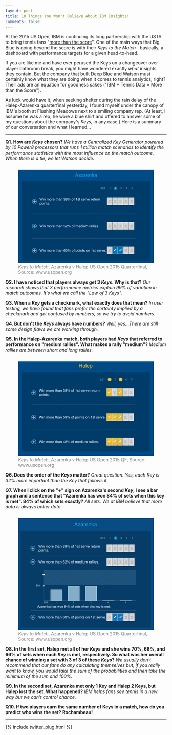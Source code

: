 ```yaml
---
layout: post
title: 10 Things You Won't Believe About IBM Insights!
comments: false
---
```


At the 2015 US Open, IBM is continuing its long partnership with the USTA to bring tennis fans "[more than the score](http://www.usopen.org/en_US/ibmsports/index.html)". One of the main ways that Big Blue is going beyond the score is with their _Keys to the Match_--basically, a dashboard with performance targets for a given head-to-head. 

If you are like me and have ever perused the Keys on a changeover over player bathroom break, you might have wondered exactly _what_ insights they contain. But the company that built Deep Blue and Watson must certainly know what they are doing when it comes to tennis analytics, right? Their ads are an equation for goodness sakes ("IBM + Tennis Data = More than the Score").

As luck would have it, when seeking shelter during the rain delay of the Halep-Azarenka quarterfinal yesterday, I found myself under the canopy of IBM's booth at Flushing Meadows next to a smiling company rep. (At least, I assume he was a rep; he wore a blue shirt and offered to answer some of my questions about the company's _Keys_, in any case.) Here is a summary of our conversation and what I learned...

---

**Q1. How are _Keys_ chosen?** _We have a Centralized Key Generator powered by 10 Power8 processors that runs 1 million match scenarios to identify the performance statistics with the most influence on the match outcome. When there is a tie, we let Watson decide._


<figure style="float:right;">
  <img src="/assets/Azarenka_Keys.png"/>
  <figcaption style="color: grey; font-size: 14px;"><i>Keys to Match</i>, Azarenka v Halep US Open 2015 Quarterfinal, Source: www.usopen.org</figcaption>
</figure>

<br>

**Q2. I have noticed that players always get 3 _Keys_. Why is that?** _Our research shows that 3 performance metrics explain 99% of variation in match outcomes. It's what we call the "Law of 3 Keys"._

**Q3. When a _Key_ gets a checkmark, what exactly does that mean?** _In user testing, we have found that fans prefer the certainty implied by a checkmark and get confused by numbers, so we try to avoid numbers._

**Q4. But don't the _Keys_ always have numbers?** _Well, yes...There are still some design flaws we are working through._

**Q5. In the Halep-Azarenka match, both players had _Keys_ that referred to performance on "medium rallies". What makes a rally "medium"?** _Medium rallies are between short and long rallies._

<figure style="float:right;">
  <img src="/assets/Halep_Keys.png"/>
  <figcaption style="color: grey; font-size: 14px;"><i>Keys to Match</i>, Azarenka v Halep US Open 2015 QF, Source: www.usopen.org</figcaption>
</figure>



**Q6. Does the order of the _Keys_ matter?** _Great question. Yes, each Key is 32% more important than the Key that follows it._

**Q7. When I click on the "+" sign on Azarenka's second _Key_, I see a bar graph and a sentence that "Azarenka has won 84% of sets when this key is met". 84% of which sets exactly?** _All sets. We at IBM believe that more data is always better data._



<figure style="float:right;">
  <img src="/assets/Azarenka_Keys_2.png"/>
  <figcaption style="color: grey; font-size: 14px;"><i>Keys to Match</i>, Azarenka v Halep US Open 2015 Quarterfinal, Source: www.usopen.org</figcaption>
</figure>

<br>

**Q8. In the first set, Halep met all of her _Keys_ and she wins 70%, 68%, and 66% of sets when each _Key_ is met, respectively. So what was her overall chance of winning a set with 3 of 3 of these _Keys_?** _We usually don't recommend that our fans do any calculating themselves but, if you really want to know, you would take the sum of the probabilities and then take the minimum of the sum and 100%._

**Q9. In the second set, Azarenka met only 1 Key and Halep 2 Keys, but Halep lost the set. What happened?** _IBM helps fans see tennis in a new way but we can't control chance._


**Q10. If two players earn the same number of Keys in a match, how do you predict who wins the set?** __Rochambeau!__

---

{% include twitter_plug.html %}
